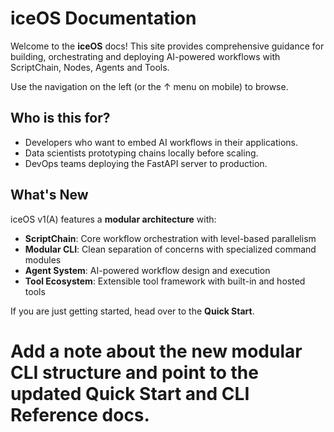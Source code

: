 # iceOS Documentation

Welcome to the **iceOS** docs!  This site provides comprehensive guidance for building, orchestrating and deploying AI-powered workflows with ScriptChain, Nodes, Agents and Tools.

Use the navigation on the left (or the ↑ menu on mobile) to browse.

## Who is this for?

* Developers who want to embed AI workflows in their applications.
* Data scientists prototyping chains locally before scaling.
* DevOps teams deploying the FastAPI server to production.

## What's New

iceOS v1(A) features a **modular architecture** with:
- **ScriptChain**: Core workflow orchestration with level-based parallelism
- **Modular CLI**: Clean separation of concerns with specialized command modules
- **Agent System**: AI-powered workflow design and execution
- **Tool Ecosystem**: Extensible tool framework with built-in and hosted tools

If you are just getting started, head over to the **Quick Start**.

# Add a note about the new modular CLI structure and point to the updated Quick Start and CLI Reference docs. 